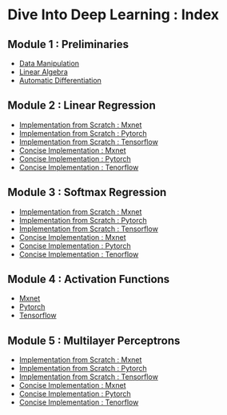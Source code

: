 # Dive Into Deep Learning : Index
## Module 1 : Preliminaries
* [Data Manipulation](https://github.com/anubhavgupta1/D2L.AI/blob/main/Preliminaries/Data%20Manipulation.ipynb)
* [Linear Algebra](https://github.com/anubhavgupta1/D2L.AI/blob/main/Preliminaries/Linear%20Algebra.ipynb)
* [Automatic Differentiation](https://github.com/anubhavgupta1/D2L.AI/blob/main/Preliminaries/Automatic%20Differentiation.ipynb)
## Module 2 : Linear Regression
* [Implementation from Scratch : Mxnet](https://github.com/anubhavgupta1/Dive-Into-Deep-Learning/blob/main/Linear%20Regression/Implementation%20from%20Scratch/mxnet.ipynb)
* [Implementation from Scratch : Pytorch](https://github.com/anubhavgupta1/Dive-Into-Deep-Learning/blob/main/Linear%20Regression/Implementation%20from%20Scratch/pytorch.ipynb)
* [Implementation from Scratch : Tensorflow](https://github.com/anubhavgupta1/Dive-Into-Deep-Learning/blob/main/Linear%20Regression/Implementation%20from%20Scratch/tensorflow.ipynb)
* [Concise Implementation : Mxnet](https://github.com/anubhavgupta1/Dive-Into-Deep-Learning/blob/main/Linear%20Regression/Concise%20Implementation/mxnet.ipynb)
* [Concise Implementation : Pytorch](https://github.com/anubhavgupta1/Dive-Into-Deep-Learning/blob/main/Linear%20Regression/Concise%20Implementation/pytorch.ipynb)
* [Concise Implementation : Tenorflow](https://github.com/anubhavgupta1/Dive-Into-Deep-Learning/blob/main/Linear%20Regression/Concise%20Implementation/tensorflow.ipynb)
## Module 3 : Softmax Regression
* [Implementation from Scratch : Mxnet](https://github.com/anubhavgupta1/Dive-Into-Deep-Learning/blob/main/Softmax%20Regression/Implementation%20from%20Scratch/mxnet.ipynb)
* [Implementation from Scratch : Pytorch](https://github.com/anubhavgupta1/Dive-Into-Deep-Learning/blob/main/Softmax%20Regression/Implementation%20from%20Scratch/pytorch.ipynb)
* [Implementation from Scratch : Tensorflow](https://github.com/anubhavgupta1/Dive-Into-Deep-Learning/blob/main/Softmax%20Regression/Implementation%20from%20Scratch/tensorflow.ipynb)
* [Concise Implementation : Mxnet](https://github.com/anubhavgupta1/Dive-Into-Deep-Learning/blob/main/Softmax%20Regression/Concise%20Implementation/mxnet.ipynb)
* [Concise Implementation : Pytorch](https://github.com/anubhavgupta1/Dive-Into-Deep-Learning/blob/main/Softmax%20Regression/Concise%20Implementation/pytorch.ipynb)
* [Concise Implementation : Tenorflow](https://github.com/anubhavgupta1/Dive-Into-Deep-Learning/blob/main/Softmax%20Regression/Concise%20Implementation/tensorflow.ipynb)
## Module 4 : Activation Functions
* [Mxnet](https://github.com/anubhavgupta1/Dive-Into-Deep-Learning/blob/main/Activation%20Functions/mxnet.ipynb)
* [Pytorch](https://github.com/anubhavgupta1/Dive-Into-Deep-Learning/blob/main/Activation%20Functions/pytorch.ipynb)
* [Tensorflow](https://github.com/anubhavgupta1/Dive-Into-Deep-Learning/blob/main/Activation%20Functions/tensorflow.ipynb)
## Module 5 : Multilayer Perceptrons
* [Implementation from Scratch : Mxnet](https://github.com/anubhavgupta1/Dive-Into-Deep-Learning/blob/main/Multilayer%20Perceptrons/Implementation%20from%20Scratch/mxnet.ipynb)
* [Implementation from Scratch : Pytorch](https://github.com/anubhavgupta1/Dive-Into-Deep-Learning/blob/main/Multilayer%20Perceptrons/Implementation%20from%20Scratch/pytorch.ipynb)
* [Implementation from Scratch : Tensorflow]()
* [Concise Implementation : Mxnet]()
* [Concise Implementation : Pytorch]()
* [Concise Implementation : Tenorflow]()
